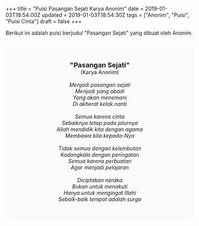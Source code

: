 +++
title = "Puisi Pasangan Sejati Karya Anonim"
date = 2019-01-03T18:54:00Z
updated = 2019-01-03T18:54:30Z
tags = ["Anonim", "Puisi", "Puisi Cinta"]
draft = false
+++

<div dir="ltr" style="text-align: left;" trbidi="on"><div style="text-align: justify;">Berikut ini adalah puisi berjudul "Pasangan Sejati" yang dibuat oleh Anonim.</div><br /><div style="background: #FAFAFA; font-size: 14px; height: auto; margin: 0 auto; padding: 50px; text-align: center; width: auto;"><span style="font-size: 18px;"><b>"Pasangan Sejati"</b></span><br />(Karya Anonim)<br /><br /><i>Menjadi pasangan sejati<br />Menjadi yang abadi<br />Yang akan menemani<br />Di akherat kelak nanti<br /><br />Semua karena cinta<br />Sebaiknya tetap pada jalurnya<br />Allah mendidik kita dengan agama<br />Membawa kita kepada-Nya<br /><br />Tidak semua dengan kelembutan<br />Kadangkala dengan peringatan<br />Semua karena perbuatan<br />Agar menjadi pelajaran<br /><br />Diciptakan neraka<br />Bukan untuk menakuti<br />Hanya untuk mengingat Illahi<br />Sebaik-baik tempat adalah surga</i> </div></div>
